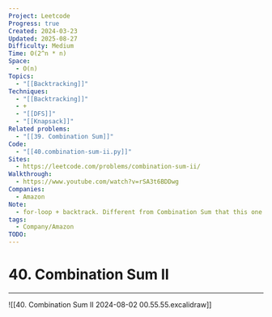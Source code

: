 ```yaml
---
Project: Leetcode
Progress: true
Created: 2024-03-23
Updated: 2025-08-27
Difficulty: Medium
Time: O(2^n * n)
Space:
  - O(n)
Topics:
  - "[[Backtracking]]"
Techniques:
  - "[[Backtracking]]"
  - +
  - "[[DFS]]"
  - "[[Knapsack]]"
Related problems:
  - "[[39. Combination Sum]]"
Code:
  - "[[40.combination-sum-ii.py]]"
Sites:
  - https://leetcode.com/problems/combination-sum-ii/
Walkthrough:
  - https://www.youtube.com/watch?v=rSA3t6BDDwg
Companies:
  - Amazon
Note:
  - for-loop + backtrack. Different from Combination Sum that this one have duplicated numbers
tags:
  - Company/Amazon
TODO:
---
```

# 40. Combination Sum II
---

![[40. Combination Sum II 2024-08-02 00.55.55.excalidraw]]